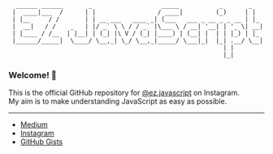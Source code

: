 ```
  ______ ______       _                   _____           _       _   
 |  ____|___  /      | |                 / ____|         (_)     | |  
 | |__     / /       | | __ ___   ____ _| (___   ___ _ __ _ _ __ | |_ 
 |  __|   / /    _   | |/ _` \ \ / / _` |\___ \ / __| '__| | '_ \| __|
 | |____ / /__  | |__| | (_| |\ V / (_| |____) | (__| |  | | |_) | |_ 
 |______/_____|  \____/ \__,_| \_/ \__,_|_____/ \___|_|  |_| .__/ \__|
                                                           | |        
                                                           |_|        
```

### Welcome! 👋

This is the official GitHub repository for [@ez.javascript](https://instagram.com/ez.javascript) on Instagram.
<br/>
My aim is to make understanding JavaScript as easy as possible.

---

- [Medium](https://medium.com/@ez-javascript)
- [Instagram](https://instagram.com/ez.javascript)
- [GitHub Gists](https://gist.github.com/ez-javascript)

